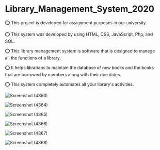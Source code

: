 # Library_Management_System_2020

⭕ This project is developed for assignment purposes in our university. 

⭕ This system was developed by using HTML, CSS, JavaScript, Php, and SQL.

⭕ This library management system is software that is designed to manage all the functions of a library. 

⭕ It helps librarians to maintain the database of new books and the books that are borrowed by members along with their due dates. 

⭕ This system completely automates all your library's activities.


![Screenshot (4363)](https://user-images.githubusercontent.com/95535148/147233676-08b1fde1-088e-485b-a4a7-0f0deb7b78b9.png)


![Screenshot (4364)](https://user-images.githubusercontent.com/95535148/147233694-248011ef-086b-4cfd-af69-6c9a0767c3a8.png)


![Screenshot (4365)](https://user-images.githubusercontent.com/95535148/147233700-6d4c63fc-8a87-44f7-9435-9be8d2ee17b1.png)


![Screenshot (4366)](https://user-images.githubusercontent.com/95535148/147233704-3b4baf34-6319-4ef1-b5fa-83b9b4c2f903.png)


![Screenshot (4367)](https://user-images.githubusercontent.com/95535148/147233711-6dff894d-af2c-40c0-9aab-a160d99a4b7b.png)


![Screenshot (4368)](https://user-images.githubusercontent.com/95535148/147233712-60079b1e-5da4-4f5c-9d1c-d9fbc1dfb667.png)
